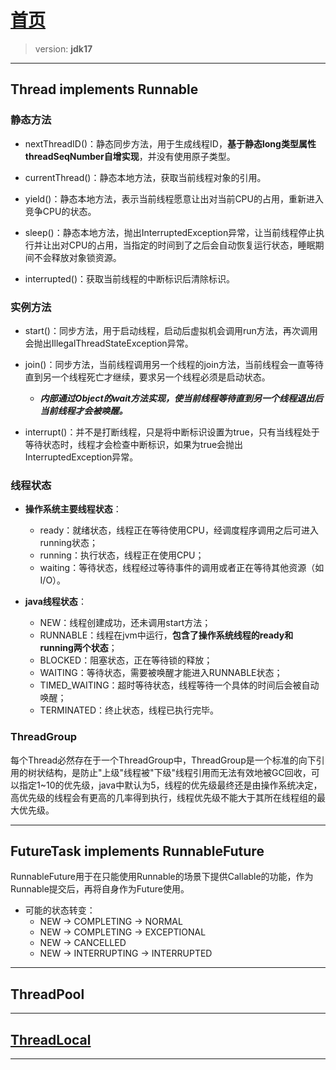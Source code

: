 # [首页](/blog/)

> version: **jdk17**

***

## Thread implements Runnable

### 静态方法

- nextThreadID()：静态同步方法，用于生成线程ID，**基于静态long类型属性threadSeqNumber自增实现**，并没有使用原子类型。

- currentThread()：静态本地方法，获取当前线程对象的引用。

- yield()：静态本地方法，表示当前线程愿意让出对当前CPU的占用，重新进入竞争CPU的状态。

- sleep()：静态本地方法，抛出InterruptedException异常，让当前线程停止执行并让出对CPU的占用，当指定的时间到了之后会自动恢复运行状态，睡眠期间不会释放对象锁资源。

- interrupted()：获取当前线程的中断标识后清除标识。

### 实例方法

- start()：同步方法，用于启动线程，启动后虚拟机会调用run方法，再次调用会抛出IllegalThreadStateException异常。

- join()：同步方法，当前线程调用另一个线程的join方法，当前线程会一直等待直到另一个线程死亡才继续，要求另一个线程必须是启动状态。
    - ***内部通过Object的wait方法实现，使当前线程等待直到另一个线程退出后当前线程才会被唤醒。***

- interrupt()：并不是打断线程，只是将中断标识设置为true，只有当线程处于等待状态时，线程才会检查中断标识，如果为true会抛出InterruptedException异常。

### 线程状态

- **操作系统主要线程状态**：
    - ready：就绪状态，线程正在等待使用CPU，经调度程序调用之后可进入running状态；
    - running：执行状态，线程正在使用CPU；
    - waiting：等待状态，线程经过等待事件的调用或者正在等待其他资源（如I/O）。

- **java线程状态**：
    - NEW：线程创建成功，还未调用start方法；
    - RUNNABLE：线程在jvm中运行，**包含了操作系统线程的ready和running两个状态**；
    - BLOCKED：阻塞状态，正在等待锁的释放；
    - WAITING：等待状态，需要被唤醒才能进入RUNNABLE状态；
    - TIMED_WAITING：超时等待状态，线程等待一个具体的时间后会被自动唤醒；
    - TERMINATED：终止状态，线程已执行完毕。

### ThreadGroup

每个Thread必然存在于一个ThreadGroup中，ThreadGroup是一个标准的向下引用的树状结构，是防止"上级"线程被"下级"线程引用而无法有效地被GC回收，可以指定1~10的优先级，java中默认为5，线程的优先级最终还是由操作系统决定，高优先级的线程会有更高的几率得到执行，线程优先级不能大于其所在线程组的最大优先级。

***

## FutureTask<V> implements RunnableFuture<V>
RunnableFuture用于在只能使用Runnable的场景下提供Callable的功能，作为Runnable提交后，再将自身作为Future使用。

- 可能的状态转变：
  - NEW -> COMPLETING -> NORMAL
  - NEW -> COMPLETING -> EXCEPTIONAL
  - NEW -> CANCELLED
  - NEW -> INTERRUPTING -> INTERRUPTED

***

## ThreadPool

***

## [ThreadLocal](/blog/adtl)

***
